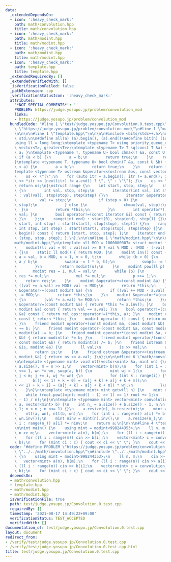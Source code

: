 ```yaml
---
data:
  _extendedDependsOn:
  - icon: ':heavy_check_mark:'
    path: math/convolution.hpp
    title: math/convolution.hpp
  - icon: ':heavy_check_mark:'
    path: math/modint.hpp
    title: math/modint.hpp
  - icon: ':heavy_check_mark:'
    path: math/modint.hpp
    title: math/modint.hpp
  - icon: ':heavy_check_mark:'
    path: template.hpp
    title: template.hpp
  _extendedRequiredBy: []
  _extendedVerifiedWith: []
  _isVerificationFailed: false
  _pathExtension: cpp
  _verificationStatusIcon: ':heavy_check_mark:'
  attributes:
    '*NOT_SPECIAL_COMMENTS*': ''
    PROBLEM: https://judge.yosupo.jp/problem/convolution_mod
    links:
    - https://judge.yosupo.jp/problem/convolution_mod
  bundledCode: "#line 1 \"test/judge.yosupo.jp/Convolution.0.test.cpp\"\n#define PROBLEM\
    \ \"https://judge.yosupo.jp/problem/convolution_mod\"\n#line 1 \"math/convolution.hpp\"\
    \n\n\n\n#line 1 \"template.hpp\"\n\n\n\n#include <bits/stdc++.h>\nusing namespace\
    \ std;\n\n#define all(a) (a).begin(), (a).end()\n#define bit(n) (1ull << (n))\n\
    using ll = long long;\ntemplate <typename T> using priority_queue_rev = priority_queue<T,\
    \ vector<T>, greater<T>>;\ntemplate <typename T> T sq(const T &a) { return a *\
    \ a; }\ntemplate <typename T, typename U> bool chmax(T &a, const U &b) {\n   \
    \ if (a < b) {\n        a = b;\n        return true;\n    }\n    return false;\n\
    }\ntemplate <typename T, typename U> bool chmin(T &a, const U &b) {\n    if (b\
    \ < a) {\n        a = b;\n        return true;\n    }\n    return false;\n}\n\
    template <typename T> ostream &operator<<(ostream &os, const vector<T> &a) {\n\
    \    os << \"(\";\n    for (auto itr = a.begin(); itr != a.end(); itr++) { os\
    \ << *itr << (next(itr) != a.end() ? \", \" : \"\"); }\n    os << \")\";\n   \
    \ return os;\n}\nstruct range {\n    int start, stop, step;\n    struct iterator\
    \ {\n        int val, stop, step;\n        iterator(int val, int stop, int step)\
    \ : val(val), stop(stop), step(step) {}\n        iterator &operator++() {\n  \
    \          val += step;\n            if (step > 0) {\n                chmin(val,\
    \ stop);\n            } else {\n                chmax(val, stop);\n          \
    \  }\n            return *this;\n        }\n        int operator*() const { return\
    \ val; }\n        bool operator!=(const iterator &i) const { return val != i.val;\
    \ }\n    };\n    range(int end) : start(0), stop(end), step(1) {}\n    range(int\
    \ start, int stop) : start(start), stop(stop), step(1) {}\n    range(int start,\
    \ int stop, int step) : start(start), stop(stop), step(step) {}\n    iterator\
    \ begin() const { return {start, stop, step}; };\n    iterator end() const { return\
    \ {stop, stop, step}; };\n};\n\n\n#line 1 \"math/modint.hpp\"\n\n\n\n#line 5 \"\
    math/modint.hpp\"\n\ntemplate <ll MOD = 1000000007> struct modint {\n    ll val;\n\
    \    modint(ll val = 0) : val(val >= 0 ? val % MOD : (MOD - (-val) % MOD) % MOD)\
    \ {}\n    static ll mod() { return MOD; }\n    modint inv() const {\n        ll\
    \ a = val, b = MOD, u = 1, v = 0, t;\n        while (b > 0) {\n            t =\
    \ a / b;\n            swap(a -= t * b, b);\n            swap(u -= t * v, v);\n\
    \        }\n        return modint(u);\n    }\n    modint pow(ll p) const {\n \
    \       modint res = 1, mul = val;\n        while (p) {\n            if (p & 1)\
    \ res *= mul;\n            mul *= mul;\n            p >>= 1;\n        }\n    \
    \    return res;\n    }\n    modint &operator+=(const modint &a) {\n        if\
    \ ((val += a.val) >= MOD) val -= MOD;\n        return *this;\n    }\n    modint\
    \ &operator-=(const modint &a) {\n        if ((val += MOD - a.val) >= MOD) val\
    \ -= MOD;\n        return *this;\n    }\n    modint &operator*=(const modint &a)\
    \ {\n        (val *= a.val) %= MOD;\n        return *this;\n    }\n    modint\
    \ &operator/=(const modint &a) { return *this *= a.inv(); }\n    bool operator==(const\
    \ modint &a) const { return val == a.val; }\n    bool operator!=(const modint\
    \ &a) const { return rel_ops::operator!=(*this, a); }\n    modint operator+()\
    \ const { return *this; }\n    modint operator-() const { return modint(-val);\
    \ }\n    friend modint operator+(const modint &a, const modint &b) { return modint(a)\
    \ += b; }\n    friend modint operator-(const modint &a, const modint &b) { return\
    \ modint(a) -= b; }\n    friend modint operator*(const modint &a, const modint\
    \ &b) { return modint(a) *= b; }\n    friend modint operator/(const modint &a,\
    \ const modint &b) { return modint(a) /= b; }\n    friend istream &operator>>(istream\
    \ &is, modint &a) {\n        ll val;\n        is >> val;\n        a = modint(val);\n\
    \        return is;\n    }\n    friend ostream &operator<<(ostream &os, const\
    \ modint &a) { return os << a.val; }\n};\n\n\n#line 6 \"math/convolution.hpp\"\
    \n\ntemplate <typename mint> void ntt(vector<mint> &a, mint wn) {\n    int n =\
    \ a.size(), m = n >> 1;\n    vector<mint> b(n);\n    for (int i = 1; i < n; i\
    \ <<= 1, wn *= wn, swap(a, b)) {\n        mint wj = 1;\n        for (int j = 0;\
    \ j < m; j += i, wj *= wn) {\n            for (int k : range(i)) {\n         \
    \       b[(j << 1) + k + 0] = (a[j + k] + a[j + k + m]);\n                b[(j\
    \ << 1) + k + i] = (a[j + k] - a[j + k + m]) * wj;\n            }\n        }\n\
    \    }\n}\n\ntemplate <typename mint> mint getw(ll n) {\n    mint root = 2;\n\
    \    while (root.pow((mint::mod() - 1) >> 1) == 1) root += 1;\n    return root.pow((mint::mod()\
    \ - 1) / n);\n}\n\ntemplate <typename mint> vector<mint> convolution_friendly(vector<mint>\
    \ a, vector<mint> b) {\n    int n_ = a.size() + b.size() - 1, n;\n    for (n =\
    \ 1; n < n_; n <<= 1) {}\n    a.resize(n), b.resize(n);\n    mint wn = getw<mint>(n);\n\
    \    ntt(a, wn), ntt(b, wn);\n    for (int i : range(n)) a[i] *= b[i];\n    ntt(a,\
    \ wn.inv());\n    mint ninv = mint(n).inv();\n    a.resize(n_);\n    for (int\
    \ i : range(n_)) a[i] *= ninv;\n    return a;\n}\n\n\n#line 4 \"test/judge.yosupo.jp/Convolution.0.test.cpp\"\
    \n\nint main() {\n    using mint = modint<998244353>;\n    ll n, m;\n    cin >>\
    \ n >> m;\n    vector<mint> a(n), b(m);\n    for (ll i : range(n)) cin >> a[i];\n\
    \    for (ll i : range(m)) cin >> b[i];\n    vector<mint> c = convolution_friendly<mint>(a,\
    \ b);\n    for (mint ci : c) { cout << ci << \" \"; }\n    cout << endl;\n}\n"
  code: "#define PROBLEM \"https://judge.yosupo.jp/problem/convolution_mod\"\n#include\
    \ \"../../math/convolution.hpp\"\n#include \"../../math/modint.hpp\"\n\nint main()\
    \ {\n    using mint = modint<998244353>;\n    ll n, m;\n    cin >> n >> m;\n \
    \   vector<mint> a(n), b(m);\n    for (ll i : range(n)) cin >> a[i];\n    for\
    \ (ll i : range(m)) cin >> b[i];\n    vector<mint> c = convolution_friendly<mint>(a,\
    \ b);\n    for (mint ci : c) { cout << ci << \" \"; }\n    cout << endl;\n}"
  dependsOn:
  - math/convolution.hpp
  - template.hpp
  - math/modint.hpp
  - math/modint.hpp
  isVerificationFile: true
  path: test/judge.yosupo.jp/Convolution.0.test.cpp
  requiredBy: []
  timestamp: '2021-08-17 14:49:22+09:00'
  verificationStatus: TEST_ACCEPTED
  verifiedWith: []
documentation_of: test/judge.yosupo.jp/Convolution.0.test.cpp
layout: document
redirect_from:
- /verify/test/judge.yosupo.jp/Convolution.0.test.cpp
- /verify/test/judge.yosupo.jp/Convolution.0.test.cpp.html
title: test/judge.yosupo.jp/Convolution.0.test.cpp
---
```

